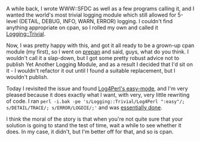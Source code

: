 A while back, I wrote WWW::SFDC as well as a few programs calling it, and I wanted the world's most trivial logging module which still allowed for 5-level (DETAIL, DEBUG, INFO, WARN, ERROR) logging. I couldn't find anything appropriate on cpan, so I rolled my own and called it [Logging::Trivial](https://github.com/alexander-brett/Logging-Trivial).

Now, I was pretty happy with this, and got it all ready to be a grown-up cpan module (my first), so I went on [prepan](http://prepan.org/module/nY4oajhgzM5) and said, guys, what do you think. I wouldn't call it a slap-down, but I got some pretty robust advice not to publish Yet Another Logging Module, and as a result I decided that I'd sit on it - I wouldn't refactor it out until I found a suitable replacement, but I wouldn't publish.

Today I revisited the issue and found [Log4Perl's easy-mode](http://search.cpan.org/~mschilli/Log-Log4perl-1.46/lib/Log/Log4perl/FAQ.pm#What's_the_easiest_way_to_use_Log4perl?), and I'm very pleased because it does exactly what I want, with very, very little rewriting of code. I ran `perl -i.bak -pe 's/Logging::Trivial/Log4Perl ":easy"/; s/DETAIL/TRACE/; s/ERROR/LOGDIE/;'` and was [essentially done](https://github.com/alexander-brett/WWW-SFDC/commit/232c807bbe285525f064e1fcd510a1058bf0659d).

I think the moral of the story is that when you're not quite sure that your solution is going to stand the test of time, wait a while to see whether it does. In my case, it didn't, but I'm better off for that, and so is cpan.
